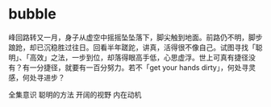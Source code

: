 # bubble

峰回路转又一月，身子从虚空中摇摇坠坠落下，脚尖触到地面。前路仍不明，脚步踉跄，却已沉稳胜过往日。回看半年蹉跎，讲真，活得很不像自己。试图寻找「聪明」、「高效」之法，一步到位，却落得眼高手低，心思虚浮。世上可真有捷径没有？有一分捷径，就要有一百分努力。若不「get your hands dirty」，何处寻灵感，何处寻进步？


全集意识
聪明的方法
开阔的视野
内在动机
